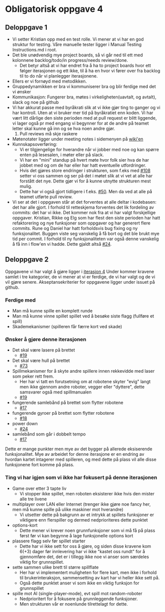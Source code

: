 # Obligatorisk oppgave 4

## Deloppgave 1

- Vi setter Kristian opp med en test rolle. Vi mener at vi har en god struktur for testing. Våre manuelle tester ligger i Manual Testing Instructions.md i root.
- Det ble unødvendig mye project boards, så vi går ned til ett med kolonnene backlog/todo/in progress/needs review/done.
  - Det betyr altså at vi har endret fra å ha to project boards hvor ett følger iterasjonen og ett ikke, til å ha en hvor vi fører over fra backlog til to do når vi planlegger iterasjonene.
- Ellers er vi fornøyd med metodikken.
- Gruppedynamikken er bra vi kommuniserer bra og blir ferdige med det vi ønsker
- Kommunikasjon: Fungerer bra, møtes i virkeligheten(uavtalt, og avtalt), slack og noe på github
- Vi har akkurat passe med byråkrati slik at vi ikke gjør ting to ganger og vi har kontroll. Uten at vi bruker mer tid på byråkratiet enn koden. Vi har vært litt dårlige den siste perioden med at pull request er blitt liggende, vi lager også pr med engang vi begynner for at de andre på teamet letter skal kunne gå inn og se hva noen andre gjør.
  1. Pull reviews må skje raskere
- Møtenotater ligger under meeting notes i sidemenyen på [wiki'en](https://github.com/inf112-v19/Blodige-roboter/wiki)
- Kunnskapsoverføring:
  - Vi er tilgjengelige for hverandre når vi jobber med noe og kan spørre enten på lesesalen, i møter eller på slack.
  - Vi har en "mini" standup på hvert møte hvor folk sier hva de har jobbet med og om de har eller har hatt eventuelle utfordringer.
  - Hvis det gjøres store endringer i strukturen, som f.eks med [#108](https://github.com/inf112-v19/Blodige-roboter/issues/108) setter vi oss sammen og ser på det i møtet slik at vi vet at alle har forstått det nye. Dette gjør vi for å kunne utnytte strukturen mest mulig.
  - Dette har vi også gjort tidligere i f.eks. [#50](https://github.com/inf112-v19/Blodige-roboter/issues/50). Men da ved at alle på teamet utførte pull review.
- Vi ser at det i oppgaven står at det forventes at alle deltar i kodebasen: det har alle gjort. I forhold til retteskjema forventes det lik fordeling av commits: det har vi ikke. Det kommer nok fra at vi har valgt forskjellige oppgaver. Kristian, Rikke og Elg som har flest den siste perioden har hatt refaktorering og nye funksjoner som oppgaver og har generert flere commits. Rune og Daniel har hatt forholdsvis bug fixing og ny funksjonalitet. Buggen viste seg vanskelig å få bort og det ble brukt mye tid per commit. I forhold til ny funksjonaliteten var også denne vanskelig å få inn i flow'en vi hadde. Dette gjaldt altså [#24](https://github.com/inf112-v19/Blodige-roboter/issues/24).

## Deloppgave 2

Oppgavene vi har valgt å gjøre ligger i [iterasjon 4](https://github.com/inf112-v19/Blodige-roboter/milestone/5)
Under kommer kravene samlet i tre kategorier, de vi mener at vi er ferdige, de vi har valgt og de vi vil gjøre senere. Akseptansekriterier for oppgavene ligger under issuet på github.

### Ferdige med

- Man må kunne spille en komplett runde
- Man må kunne vinne spillet spillet ved å besøke siste flagg (fullføre et spill)
- Skademekanismer (spilleren får færre kort ved skade)

### Ønsker å gjøre denne iterasjonen

- Det skal være lasere på brettet
  - [#19](https://github.com/inf112-v19/Blodige-roboter/issues/19)
- Det skal være hull på brettet
  - [#73](https://github.com/inf112-v19/Blodige-roboter/issues/73)
- Spillmekanismer for å skyte andre spillere innen rekkevidde med laser som peker rett frem.
  - Her har vi tatt en forutsetning om at robotene skyter "evig" langt men ikke gjennom andre roboter, vegger eller "dyttere", dette samsvarer også med spillmanualen
  - [#19](https://github.com/inf112-v19/Blodige-roboter/issues/19)
- fungerende samlebånd på brettet som flytter robotene
  - [#17](https://github.com/inf112-v19/Blodige-roboter/issues/17)
- fungerende gyroer på brettet som flytter robotene
  - [#18](https://github.com/inf112-v19/Blodige-roboter/issues/18)
- power down
  - [#24](https://github.com/inf112-v19/Blodige-roboter/issues/24)
- samlebånd som går i dobbelt tempo
  - [#17](https://github.com/inf112-v19/Blodige-roboter/issues/17)

Dette er mange punkter men mye av det bygger på allerede eksiserende funksjonalitet. Mye av arbeidet for denne iterasjone er en endring av hvordan kartet intagerer med spilleren, og med dette på plass vil alle disse funksjonene fort komme på plass.

### Ting vi har igjen som vi ikke har fokusert på denne iterasjonen

- Game over etter 3 tapte liv
  - Vi stopper ikke spillet, men roboten eksisterer ikke hvis den mister alle tre livene
- multiplayer over LAN eller Internet (trenger ikke gjøre noe fancy her, men må kunne spille på ulike maskiner mot hverandre)
  - Vi utsetter dette på bakgrunn av et intrykk at spillets funksjoner er viktigere enn flerspiller og dermed nedprioriteres dette punktet
- options-kort
  - Dette mener vi krever noen grunnfunksjoner som vi må få på plass først før vi kan begynne å lage funksjonelle options kort
- plassere flagg selv før spillet starter
  - Dette har vi ikke sett for oss å gjøre, og siden disse kravene kom 6(+3) dager før innlevering har vi ikke "kastet oss rundt" for å gjennomføre det, det er i tillegg ikke noe vi anser som særdeles viktig for grunnspillet.
- sette sammen ulike brett til større spillflate
  - Her har vi implementert muligheten for flere kart, men ikke i forhold til brukerinteraksjon, sammensetting av kart har vi heller ikke sett på.
  - Også dette punktet anser vi som ikke en viktig funksjon for grunnspillet
- spille mot AI (single-player-mode), evt spill mot random-roboter
  - Nedprioritert for å fokusere på grunnleggende funksjoner.
  - Men strukturen vår er noenlunde tilrettelagt for dette.
